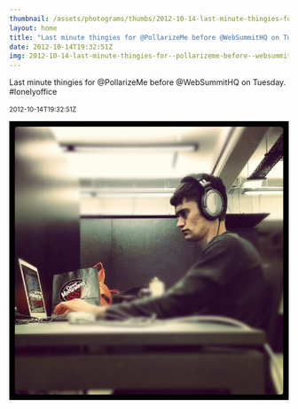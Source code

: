 ```yaml
---
thumbnail: /assets/photograms/thumbs/2012-10-14-last-minute-thingies-for--pollarizeme-before--websummithq-on-tuesday---lonelyoffice.jpg
layout: home
title: "Last minute thingies for @PollarizeMe before @WebSummitHQ on Tuesday. #lonelyoffice"
date: 2012-10-14T19:32:51Z
img: 2012-10-14-last-minute-thingies-for--pollarizeme-before--websummithq-on-tuesday---lonelyoffice.jpg
---
```


Last minute thingies for @PollarizeMe before @WebSummitHQ on Tuesday. #lonelyoffice

<small>2012-10-14T19:32:51Z</small>

![Last minute thingies for @PollarizeMe before @WebSummitHQ on Tuesday. #lonelyoffice](2012-10-14-last-minute-thingies-for--pollarizeme-before--websummithq-on-tuesday---lonelyoffice.jpg)
